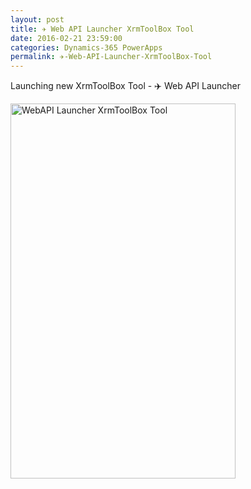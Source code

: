 ```yaml
---
layout: post
title: ✈️ Web API Launcher XrmToolBox Tool
date: 2016-02-21 23:59:00
categories: Dynamics-365 PowerApps
permalink: ✈️-Web-API-Launcher-XrmToolBox-Tool
---
```

Launching new XrmToolBox Tool - ✈️ Web API Launcher

<div class="wp-block-web-stories-embed alignnone"><a href="https://story.ashishvishwakarma.com/introducing-web-api-launcher-xrmtoolbox-tool-microsoft-dataverse-dynamics-365/"><img alt="WebAPI Launcher XrmToolBox Tool" src="https://story.ashishvishwakarma.com/wp-content/uploads/2021/02/story-feature-photo.v2.png" width="360" height="600"/></a></div>